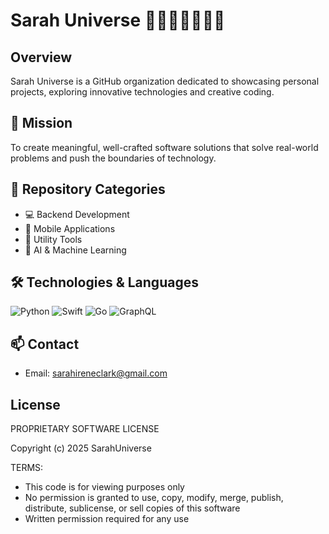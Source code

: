 # Sarah Universe 👾👩🏼‍💻👨🏼‍💻

## Overview
Sarah Universe is a GitHub organization dedicated to showcasing personal projects, exploring innovative technologies and creative coding.

## 🚀 Mission
To create meaningful, well-crafted software solutions that solve real-world problems and push the boundaries of technology.

## 📂 Repository Categories
- 💻 Backend Development
- 📱 Mobile Applications
- 🧩 Utility Tools
- 🤖 AI & Machine Learning

## 🛠 Technologies & Languages
![Python](https://img.shields.io/badge/-Python-black?style=flat-square&logo=Python)
![Swift](https://img.shields.io/badge/-Swift-black?style=flat-square&logo=swift)
![Go](https://img.shields.io/badge/-Go-black?style=flat-square&logo=go)
![GraphQL](https://img.shields.io/badge/-GraphQL-black?style=flat-square&logo=graphql)

## 📫 Contact
- Email: sarahireneclark@gmail.com

## License
PROPRIETARY SOFTWARE LICENSE

Copyright (c) 2025 SarahUniverse

TERMS:
- This code is for viewing purposes only
- No permission is granted to use, copy, modify, merge, publish, distribute, sublicense, or sell copies of this software
- Written permission required for any use
